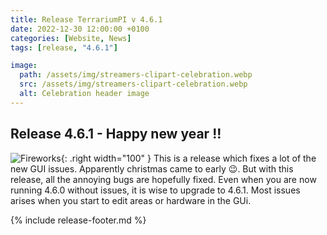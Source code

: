 ```yaml
---
title: Release TerrariumPI v 4.6.1
date: 2022-12-30 12:00:00 +0100
categories: [Website, News]
tags: [release, "4.6.1"]

image:
  path: /assets/img/streamers-clipart-celebration.webp
  src: /assets/img/streamers-clipart-celebration.webp
  alt: Celebration header image
---
```


## Release 4.6.1 - Happy new year !!

![Fireworks](/assets/img/Fireworks.gif){: .right width="100" }
This is a release which fixes a lot of the new GUI issues. Apparently christmas came to early :wink:. But with this release, all the annoying bugs are hopefully fixed. Even when you are now running 4.6.0 without issues, it is wise to upgrade to 4.6.1. Most issues arises when you start to edit areas or hardware in the GUi.

{% include release-footer.md %}

